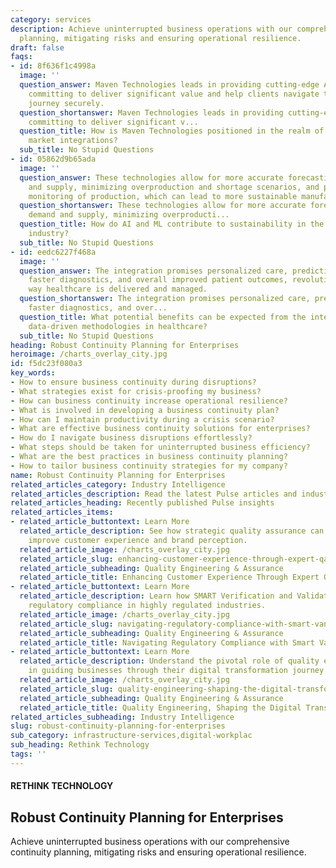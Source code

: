 ```yaml
---
category: services
description: Achieve uninterrupted business operations with our comprehensive continuity
  planning, mitigating risks and ensuring operational resilience.
draft: false
faqs:
- id: 8f636f1c4998a
  image: ''
  question_answer: Maven Technologies leads in providing cutting-edge AI solutions,
    committing to deliver significant value and help clients navigate their AI adoption
    journey securely.
  question_shortanswer: Maven Technologies leads in providing cutting-edge AI solutions,
    committing to deliver significant v...
  question_title: How is Maven Technologies positioned in the realm of AI and capital
    market integrations?
  sub_title: No Stupid Questions
- id: 05862d9b65ada
  image: ''
  question_answer: These technologies allow for more accurate forecasting of demand
    and supply, minimizing overproduction and shortage scenarios, and providing real-time
    monitoring of production, which can lead to more sustainable manufacturing practices.
  question_shortanswer: These technologies allow for more accurate forecasting of
    demand and supply, minimizing overproducti...
  question_title: How do AI and ML contribute to sustainability in the consumer goods
    industry?
  sub_title: No Stupid Questions
- id: eedc6227f468a
  image: ''
  question_answer: The integration promises personalized care, predictive functionalities,
    faster diagnostics, and overall improved patient outcomes, revolutionizing the
    way healthcare is delivered and managed.
  question_shortanswer: The integration promises personalized care, predictive functionalities,
    faster diagnostics, and over...
  question_title: What potential benefits can be expected from the integration of
    data-driven methodologies in healthcare?
  sub_title: No Stupid Questions
heading: Robust Continuity Planning for Enterprises
heroimage: /charts_overlay_city.jpg
id: f5dc23f080a3
key_words:
- How to ensure business continuity during disruptions?
- What strategies exist for crisis-proofing my business?
- How can business continuity increase operational resilience?
- What is involved in developing a business continuity plan?
- How can I maintain productivity during a crisis scenario?
- What are effective business continuity solutions for enterprises?
- How do I navigate business disruptions effortlessly?
- What steps should be taken for uninterrupted business efficiency?
- What are the best practices in business continuity planning?
- How to tailor business continuity strategies for my company?
name: Robust Continuity Planning for Enterprises
related_articles_category: Industry Intelligence
related_articles_description: Read the latest Pulse articles and industry insights.
related_articles_heading: Recently published Pulse insights
related_articles_items:
- related_article_buttontext: Learn More
  related_article_description: See how strategic quality assurance can significantly
    improve customer experience and brand perception.
  related_article_image: /charts_overlay_city.jpg
  related_article_slug: enhancing-customer-experience-through-expert-qa
  related_article_subheading: Quality Engineering & Assurance
  related_article_title: Enhancing Customer Experience Through Expert QA
- related_article_buttontext: Learn More
  related_article_description: Learn how SMART Verification and Validation streamline
    regulatory compliance in highly regulated industries.
  related_article_image: /charts_overlay_city.jpg
  related_article_slug: navigating-regulatory-compliance-with-smart-vandv
  related_article_subheading: Quality Engineering & Assurance
  related_article_title: Navigating Regulatory Compliance with Smart VandV
- related_article_buttontext: Learn More
  related_article_description: Understand the pivotal role of quality engineering
    in guiding businesses through their digital transformation journey.
  related_article_image: /charts_overlay_city.jpg
  related_article_slug: quality-engineering-shaping-the-digital-transformation
  related_article_subheading: Quality Engineering & Assurance
  related_article_title: Quality Engineering, Shaping the Digital Transformation
related_articles_subheading: Industry Intelligence
slug: robust-continuity-planning-for-enterprises
sub_category: infrastructure-services,digital-workplac
sub_heading: Rethink Technology
tags: ''
---
```


#### RETHINK TECHNOLOGY
## Robust Continuity Planning for Enterprises
Achieve uninterrupted business operations with our comprehensive continuity planning, mitigating risks and ensuring operational resilience.